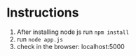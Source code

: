 # Instructions
 1. After installing node js run `npm install`
 2. run `node app.js`
 3. check in the browser: localhost:5000
